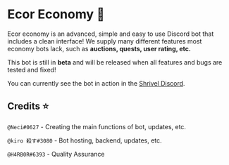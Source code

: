 # Ecor Economy 🚀

Ecor economy is an advanced, simple and easy to use Discord bot that includes a clean interface! We supply many different features most economy bots lack, such as **auctions, quests, user rating, etc.**

This bot is still in __beta__ and will be released when all features and bugs are tested and fixed!

You can currently see the bot in action in the [Shrivel Discord](https://discord.gg/shrivel).

## Credits ⭐
`@Neci#0627` - Creating the main functions of bot, updates, etc.

`@kiro 殺す#3080` - Bot hosting, backend, updates, etc.

`@H4RB0R#6393` - Quality Assurance
